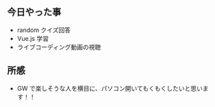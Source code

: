 ## 今日やった事

- random クイズ回答
- Vue.js 学習
- ライブコーディング動画の視聴

## 所感

- GW で楽しそうな人を横目に、パソコン開いてもくもくしたいと思います！！
